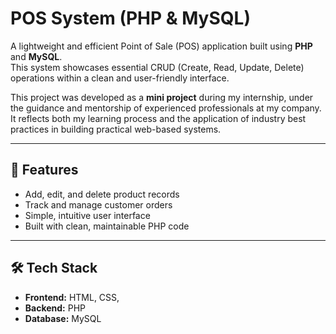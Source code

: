 # POS System (PHP & MySQL)

A lightweight and efficient Point of Sale (POS) application built using **PHP** and **MySQL**.  
This system showcases essential CRUD (Create, Read, Update, Delete) operations within a clean and user-friendly interface.

This project was developed as a **mini project** during my internship, under the guidance and mentorship of experienced professionals at my company.  
It reflects both my learning process and the application of industry best practices in building practical web-based systems.

---

## 📌 Features
- Add, edit, and delete product records
- Track and manage customer orders
- Simple, intuitive user interface
- Built with clean, maintainable PHP code

---

## 🛠 Tech Stack
- **Frontend:** HTML, CSS, 
- **Backend:** PHP
- **Database:** MySQL
